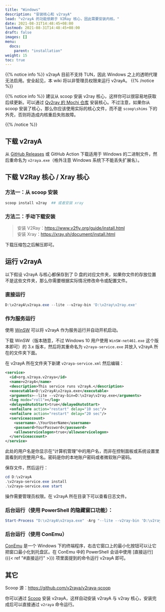 ```yaml
---
title: "Windows"
description: "安装核心和 v2rayA"
lead: "v2rayA 的功能依赖于 V2Ray 核心，因此需要安装内核。"
date: 2021-08-31T14:48:45+08:00
lastmod: 2021-08-31T14:48:45+08:00
draft: false
images: []
menu:
  docs:
    parent: "installation"
weight: 15
toc: true
---
```


{{% notice info %}}
v2rayA 目前不支持 TUN，因此 Windows 之上的透明代理无法启用。安全起见，本 wiki 将以非管理员权限来运行 v2rayA。
{{% /notice %}}

{{% notice info %}}
建议从 scoop 安装 v2ray 核心，这样你可以很容易地获取后续更新。可以通过 [Qv2ray 的 Mochi 仓库](https://github.com/qv2ray/mochi) 安装核心。不过注意，如果你从 scoop 安装了核心，那么你应该使用实际的核心文件，而不是 `scoop\shims` 下的外壳，否则将造成内核重启失败故障。

{{% /notice %}}

## 下载 v2rayA

从 [GitHub Releases](https://github.com/v2rayA/v2rayA/releases) 或 GitHub Action 下载适用于 Windows 的二进制文件，然后重命名为 `v2raya.exe`（格外注意 Windows 系统下不能丢失扩展名）。

## 下载 V2Ray 核心 / Xray 核心

### 方法一：从 scoop 安装

```ps1
scoop install v2ray  ## 或者安装 xray 
```

### 方法二：手动下载安装

> 安装 V2Ray：<https://www.v2fly.org/guide/install.html>  
> 安装 Xray：<https://xray.sh/document/install.html>

下载压缩包之后解压即可。

## 运行 v2rayA

以下假设 v2rayA 与核心都保存到了 D 盘的对应文件夹，如果你文件的存放位置不是这些文件夹，那么你需要根据实际情况修改命令或配置文件。

### 直接运行

```ps1
D:\v2rayA\v2raya.exe --lite --v2ray-bin 'D:\v2ray\v2ray.exe'
```

### 作为服务运行

使用 [WinSW](https://github.com/winsw/winsw/) 可以将 v2rayA 作为服务运行并自动开机启动。

下载 WinSW（版本随意，不过 Windows 10 用户使用 `WinSW-net461.exe` 这个版本即可）的 3.x 版本，然后将其重命名为 `v2raya-service.exe` 并放入 v2rayA 所在的文件夹下面。

在 v2rayA 所在文件夹下新建 `v2raya-service.xml` 然后编辑：

```xml
<service>
  <id>org.v2raya.v2raya</id>
  <name>v2rayA</name>
  <description>This service runs v2rayA.</description>
  <executable>D:\v2rayA\v2raya.exe</executable>
  <arguments>--lite --v2ray-bin=D:\v2ray\v2ray.exe</arguments>
  <log mode="roll"></log>
  <delayedAutoStart>true</delayedAutoStart>
  <onfailure action="restart" delay="10 sec"/>
  <onfailure action="restart" delay="20 sec"/>
  <serviceaccount>
    <username>.\YourUserName</username>
    <password>YourPassword</password>
    <allowservicelogon>true</allowservicelogon>
  </serviceaccount>
</service>
```

此处的用户名是你显示在“计算机管理”中的用户名，而非在控制面板或系统设置里面看到的完整用户名。密码是你的本地账户密码或者微软账户密码。

保存文件，然后运行：

```ps1
cd D:\v2rayA
.\v2raya-service.exe install
.\v2raya-service.exe start
```

操作需要管理员权限。在 v2rayA 所在目录下可以查看日志文件。

### 后台运行（使用 PowerShell 的隐藏窗口功能）：

```ps1
Start-Process "D:\v2rayA\v2raya.exe" -Arg "--lite --v2ray-bin 'D:\v2ray\v2ray.exe' " -WindowStyle Hidden
```

### 后台运行（使用 ConEmu）

[ConEmu](https://conemu.github.io/) 是一个 Windows 下的终端程序，右击它窗口上的最小化按钮可以让它把窗口最小化到托盘区。在 ConEmu 中的 PowerShell 会话中使用 [直接运行]({{< ref "#直接运行" >}}) 项里面提到的命令运行 v2rayA 即可。

## 其它

Scoop 源：<https://github.com/v2raya/v2raya-scoop>

你可以通过 [Scoop](https://scoop.sh) 安装 v2rayA，这样自动安装 v2rayA 与 v2ray 核心，安装完成后可以直接通过 `v2raya` 命令运行。
